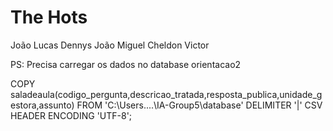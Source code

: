 ﻿
# The Hots
João Lucas
Dennys
João Miguel
Cheldon 
Victor

PS: Precisa carregar os dados no database orientacao2

COPY saladeaula(codigo_pergunta,descricao_tratada,resposta_publica,unidade_gestora,assunto) FROM 'C:\Users\....\IA-Group5\database\' DELIMITER '|' CSV HEADER ENCODING 'UTF-8';